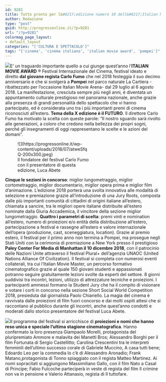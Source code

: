 ```yaml
---
id: 9281
title: Tutto pronto per l&#8217;edizione numero 10 dell&#8217;Italian Movie Award
author: Redazione
type: "post"
guid: http://progressonline.it/?p=9281
url: "/?p=9281"
colormag_page_layout:
- default_layout
categories: "['CULTURA E SPETTACOLO']"
tags: "['cinema', 'cinema italiano', 'italian movie award', 'pompei']"
---
```


![](https://progressonline.it/wp-content/uploads/2018/07/xBbiXiLw-300x213.png)E’ un traguardo importante quello a cui giunge quest’anno l’**ITALIAN MOVIE AWARD** ® Festival Internazionale del Cinema, festival ideato e diretto **dal giovane regista Carlo Fumo** che nel 2018 festeggia il suo decimo anniversario e che si svolgerà a **Pompei** nel parco naturale La Cartiera -ribattezzato per l’occasione Italian Movie Arena- dal 29 luglio al 6 agosto 2018. La manifestazione, cresciuta sempre più negli anni, è diventata un appuntamento culturale prestigioso nel panorama nazionale, anche grazie alla presenza di grandi personalità dello spettacolo che vi hanno partecipato, ed è considerata uno tra i più importanti premi di cinema riconosciuti all’estero. **Tema della X edizione è il FUTURO**. Il direttore Carlo Fumo ha motivato la scelta con queste parole: “Il nostro sguardo sarà rivolto alle generazioni, a coloro che credono nella bellezza dei propri sogni, perché gli insegnamenti di oggi rappresentano le scelte e le azioni del domani”.

<figure aria-describedby="caption-attachment-9283" class="wp-caption alignright" id="attachment_9283" style="width: 232px">![](https://progressonline.it/wp-content/uploads/2018/07/atweSfqQ-200x300.jpeg)<figcaption class="wp-caption-text" id="caption-attachment-9283">Il fondatore del festival Carlo Fumo con il presentatore di questa edizione, Luca Abete</figcaption></figure>

**Cinque le sezioni in concorso**: miglior lungometraggio, miglior cortometraggio, miglior documentario, miglior opera prima e miglior film d’animazione. L’edizione 2018 porterà una svolta innovativa alle modalità di selezione e premiazione grazie all’introduzione di una Jury Roots, composta dalle più importanti comunità di cittadini di origini italiane all’estero, chiamata a sancire, tra le migliori opere italiane distribuite all’estero nominate dalla Giuria Accademica, il vincitore della sezione miglior lungometraggio. **Quattro i parametri di scelta**: premi vinti e nomination all’estero, numero di proiezioni e/o entità della distribuzione all’estero, partecipazione a festival e rassegne all’estero e valore internazionale dell’opera (produzione, cast, sceneggiatura, location). Grazie al premio estero, il festival per il primo anno non termina a Pompei, ma prosegue negli Stati Uniti con la cerimonia di premiazione a New York presso il prestigioso **Paley Center For Media di Manhattan il 10 dicembre 2018**, con il patrocinio delle Nazioni Unite attraverso il festival Plural+ dell’agenzia UNAOC (United Nations Alliance Of Civilization). Il festival si completa con numerosi eventi collaterali, tra cui l’Italian Movie Master, un percorso formativo cinematografico grazie al quale 150 giovani studenti e appassionati potranno seguire gratuitamente lezioni svolte da esperti del settore. 8 giorni suddivisi tra incontri, lezioni, utilizzo di attrezzature tecniche e proiezioni. I partecipanti ammessi formano la Student Jury che ha il compito di visionare e votare i corti in concorso nella sezione Short Social World Competition 2018, presieduta dal giornalista Paolo Chiariello. La magia del cinema è ravvivata dalle proiezioni di film fuori concorso e dai molti ospiti attesi che si raccontano al pubblico durante gli incontri, anche quest’anno condotti e moderati dallo storico presentatore del festival Luca Abete.

![](https://progressonline.it/wp-content/uploads/2018/07/hMk_AKBA-300x169.jpeg)Il programma del festival si arricchisce di **proiezioni e nomi che hanno reso unica e speciale l’ultima stagione cinematografica**. Hanno confermato la loro presenza Giampaolo Morelli, protagonista del pluripremiato Ammore e malavita dei Manetti Bros; Alessandro Borghi per il film Fortunata di Sergio Castellitto; Carolina Crescentini tra le interpreti femminili dell’ultimo successo corale di Gabriele Muccino, A casa tutti bene; Edoardo Leo per la commedia Io c’è di Alessandro Aronadio; Frank Matano,protagonista di Tonno spiaggiato con il regista Matteo Martinez. Ai nomi sopracitati si aggiungono Massimiliano Gallo, con il film Nato a Casal di Principe; Fabio Fulcoche parteciperà in veste di regista del film Il crimine non va in pensione e Valerio Attanasio, regista di Il tuttofare.